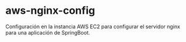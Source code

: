 # aws-nginx-config
Configuración en la instancia AWS EC2 para configurar el servidor nginx para una aplicación de SpringBoot.

